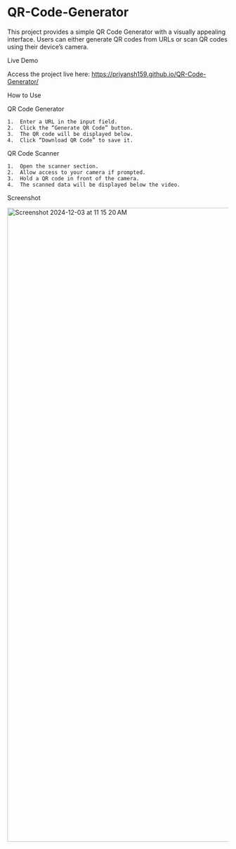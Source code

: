 # QR-Code-Generator
This project provides a simple QR Code Generator with a visually appealing interface. Users can either generate QR codes from URLs or scan QR codes using their device’s camera.

Live Demo

Access the project live here:
https://priyansh159.github.io/QR-Code-Generator/


How to Use

QR Code Generator

	1.	Enter a URL in the input field.
	2.	Click the “Generate QR Code” button.
	3.	The QR code will be displayed below.
	4.	Click “Download QR Code” to save it.

QR Code Scanner

	1.	Open the scanner section.
	2.	Allow access to your camera if prompted.
	3.	Hold a QR code in front of the camera.
	4.	The scanned data will be displayed below the video.

Screenshot

<img width="1440" alt="Screenshot 2024-12-03 at 11 15 20 AM" src="https://github.com/user-attachments/assets/250358bb-0d58-4db6-86aa-be9df73f1ef4">

